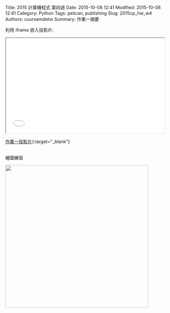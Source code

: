 Title: 2015 計算機程式 第四週
Date: 2015-10-08 12:41
Modified: 2015-10-08 12:41
Category: Python
Tags: pelican, publishing
Slug: 2015cp_hw_w4
Authors: coursemdetw
Summary: 作業一摘要


利用 iframe 嵌入投影片:

<iframe src="simplest2.html" width="500" height="300"></iframe>

[作業一投影片](simplest2.html){:target="_blank"}
<br>
<br>
<p>繪圖練習</p>
<img src="https://copy.com/IW9zIxsS1WrhG6nR"width="450"height="450">
<br>
<br>
